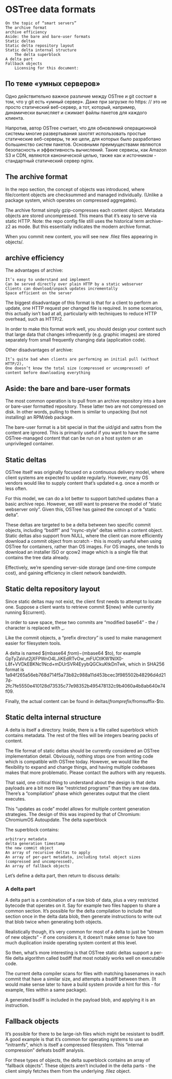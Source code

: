 # OSTree data formats

    On the topic of “smart servers”
    The archive format
    archive efficiency
    Aside: the bare and bare-user formats
    Static deltas
    Static delta repository layout
    Static delta internal structure
        The delta superblock
    A delta part
    Fallback objects
        Licensing for this document:

## По теме «умных серверов»

Одно действительно важное различие между OSTree и git состоит в том, что у git есть «умный сервер». Даже при загрузке по https: // это не просто статический веб-сервер, а тот, который, например, динамически вычисляет и сжимает файлы пакетов для каждого клиента.

Напротив, автор OSTree считает, что для обновлений операционной системы многие развертывания захотят использовать простые статические веб-серверы, те же цели, для которых было разработано большинство систем пакетов. Основными преимуществами являются безопасность и эффективность вычислений. Такие сервисы, как Amazon S3 и CDN, являются канонической целью, 
также как и источником - стандартный статический сервер nginx. 

## The archive format

In the repo section, the concept of objects was introduced, where file/content objects are checksummed and managed individually. (Unlike a package system, which operates on compressed aggregates).

The archive format simply gzip-compresses each content object. Metadata objects are stored uncompressed. This means that it’s easy to serve via static HTTP. Note: the repo config file still uses the historical term archive-z2 as mode. But this essentially indicates the modern archive format.

When you commit new content, you will see new .filez files appearing in objects/.

## archive efficiency

The advantages of archive:

    It’s easy to understand and implement
    Can be served directly over plain HTTP by a static webserver
    Clients can download/unpack updates incrementally
    Space efficient on the server

The biggest disadvantage of this format is that for a client to perform an update, one HTTP request per changed file is required. In some scenarios, this actually isn’t bad at all, particularly with techniques to reduce HTTP overhead, such as HTTP/2.

In order to make this format work well, you should design your content such that large data that changes infrequently (e.g. graphic images) are stored separately from small frequently changing data (application code).

Other disadvantages of archive:

    It’s quite bad when clients are performing an initial pull (without HTTP/2),
    One doesn’t know the total size (compressed or uncompressed) of content before downloading everything

## Aside: the bare and bare-user formats

The most common operation is to pull from an archive repository into a bare or bare-user formatted repository. These latter two are not compressed on disk. In other words, pulling to them is similar to unpacking (but not installing) an RPM/deb package.

The bare-user format is a bit special in that the uid/gid and xattrs from the content are ignored. This is primarily useful if you want to have the same OSTree-managed content that can be run on a host system or an unprivileged container.

## Static deltas

OSTree itself was originally focused on a continuous delivery model, where client systems are expected to update regularly. However, many OS vendors would like to supply content that’s updated e.g. once a month or less often.

For this model, we can do a lot better to support batched updates than a basic archive repo. However, we still want to preserve the model of “static webserver only”. Given this, OSTree has gained the concept of a “static delta”.

These deltas are targeted to be a delta between two specific commit objects, including “bsdiff” and “rsync-style” deltas within a content object. Static deltas also support from NULL, where the client can more efficiently download a commit object from scratch - this is mostly useful when using OSTree for containers, rather than OS images. For OS images, one tends to download an installer ISO or qcow2 image which is a single file that contains the tree data already.

Effectively, we’re spending server-side storage (and one-time compute cost), and gaining efficiency in client network bandwidth.

## Static delta repository layout

Since static deltas may not exist, the client first needs to attempt to locate one. Suppose a client wants to retrieve commit ${new} while currently running ${current}.

In order to save space, these two commits are “modified base64” - the / character is replaced with _.

Like the commit objects, a “prefix directory” is used to make management easier for filesystem tools.

A delta is named $(mbase64 $from)-$(mbase64 $to), for example GpTyZaVut2jXFPWnO4LJiKEdRTvOw_mFUCtIKW1NIX0-L8f+VVDkEBKNc1Ncd+mDUrSVR4EyybQGCkuKtkDnTwk, which in SHA256 format is 1a94f265a56eb768d714f5a73b82c988a11d453bcec3f985502b48296d4d217d-2fc7fe5550e410128d73535c77e98352b495478132c9b4060a4b8ab640e74f09.

Finally, the actual content can be found in deltas/$fromprefix/$fromsuffix-$to.

## Static delta internal structure

A delta is itself a directory. Inside, there is a file called superblock which contains metadata. The rest of the files will be integers bearing packs of content.

The file format of static deltas should be currently considered an OSTree implementation detail. Obviously, nothing stops one from writing code which is compatible with OSTree today. However, we would like the flexibility to expand and change things, and having multiple codebases makes that more problematic. Please contact the authors with any requests.

That said, one critical thing to understand about the design is that delta payloads are a bit more like “restricted programs” than they are raw data. There’s a “compilation” phase which generates output that the client executes.

This “updates as code” model allows for multiple content generation strategies. The design of this was inspired by that of Chromium: ChromiumOS Autoupdate.
The delta superblock

The superblock contains:

    arbitrary metadata
    delta generation timestamp
    the new commit object
    An array of recursive deltas to apply
    An array of per-part metadata, including total object sizes (compressed and uncompressed),
    An array of fallback objects

Let’s define a delta part, then return to discuss details:

### A delta part

A delta part is a combination of a raw blob of data, plus a very restricted bytecode that operates on it. Say for example two files happen to share a common section. It’s possible for the delta compilation to include that section once in the delta data blob, then generate instructions to write out that blob twice when generating both objects.

Realistically though, it’s very common for most of a delta to just be “stream of new objects” - if one considers it, it doesn’t make sense to have too much duplication inside operating system content at this level.

So then, what’s more interesting is that OSTree static deltas support a per-file delta algorithm called bsdiff that most notably works well on executable code.

The current delta compiler scans for files with matching basenames in each commit that have a similar size, and attempts a bsdiff between them. (It would make sense later to have a build system provide a hint for this - for example, files within a same package).

A generated bsdiff is included in the payload blob, and applying it is an instruction.

## Fallback objects

It’s possible for there to be large-ish files which might be resistant to bsdiff. A good example is that it’s common for operating systems to use an “initramfs”, which is itself a compressed filesystem. This “internal compression” defeats bsdiff analysis.

For these types of objects, the delta superblock contains an array of “fallback objects”. These objects aren’t included in the delta parts - the client simply fetches them from the underlying .filez object.
